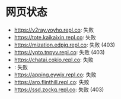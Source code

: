 # 网页状态
- https://v2ray.yoyho.repl.co: 失败
- https://tote.kaikaixin.repl.co: 失败
- https://mization.edpjg.repl.co: 失败 (403)
- https://ypto.tnpyv.repl.co: 失败 (403)
- https://chatai.cokio.repl.co: 失败
- : 失败
- https://apping.eywjx.repl.co: 失败
- https://aro.flinthill.repl.co: 失败
- https://ssd.zockq.repl.co: 失败 (403)

